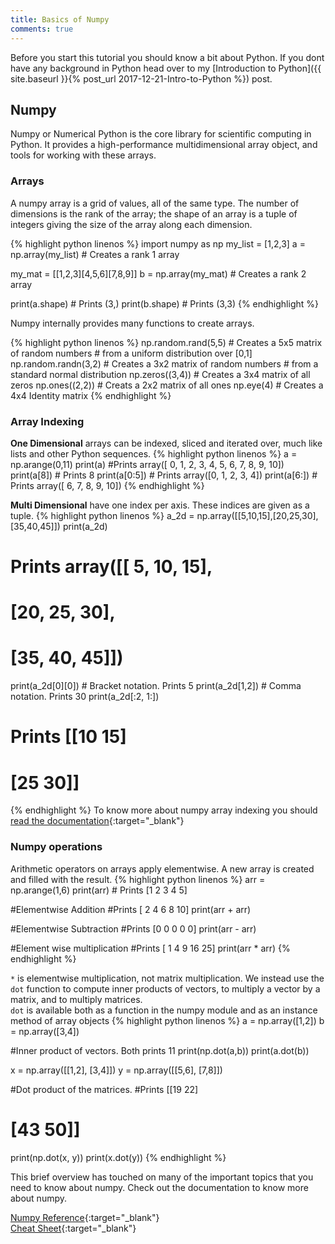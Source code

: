 ```yaml
---
title: Basics of Numpy
comments: true
---
```


Before you start this tutorial you should know a bit about Python. If you dont have any background in Python head over to my [Introduction to Python]({{ site.baseurl }}{% post_url 2017-12-21-Intro-to-Python %}) post.

## Numpy
Numpy or Numerical Python is the core library for scientific computing in Python. It provides a high-performance multidimensional array object, and tools for working with these arrays. 

### Arrays 
A numpy array is a grid of values, all of the same type. The number of dimensions is the rank of the array; the shape of an array is a tuple of integers giving the size of the array along each dimension.

{% highlight python linenos %}
import numpy as np
my_list = [1,2,3]
a = np.array(my_list) # Creates a rank 1 array

my_mat = [[1,2,3][4,5,6][7,8,9]]
b = np.array(my_mat) # Creates a rank 2 array

print(a.shape) # Prints (3,)
print(b.shape) # Prints (3,3)
{% endhighlight %}

Numpy internally provides many functions to create arrays.

{% highlight python linenos %}
np.random.rand(5,5) # Creates a 5x5 matrix of random numbers
	# from a uniform distribution over [0,1]
np.random.randn(3,2) # Creates a 3x2 matrix of random numbers
	# from a standard normal distribution
np.zeros((3,4)) # Creates a 3x4 matrix of all zeros
np.ones((2,2))  # Creats a 2x2 matrix of all ones
np.eye(4) # Creates a 4x4 Identity matrix
{% endhighlight %}

### Array Indexing
**One Dimensional** arrays can be indexed, sliced and iterated over, much like lists and other Python sequences.
{% highlight python linenos %}
a = np.arange(0,11)
print(a) #Prints array([ 0,  1,  2,  3,  4,  5,  6,  7,  8,  9, 10])
print(a[8]) # Prints 8
print(a[0:5]) # Prints array([0, 1, 2, 3, 4])
print(a[6:])  # Prints array([ 6,  7,  8,  9, 10])
{% endhighlight %}

**Multi Dimensional** have one index per axis. These indices are given as a tuple.
{% highlight python linenos %}
a_2d = np.array([[5,10,15],[20,25,30],[35,40,45]])
print(a_2d)
# Prints array([[ 5, 10, 15],
#      		[20, 25, 30],
#      		[35, 40, 45]])

print(a_2d[0][0]) # Bracket notation. Prints 5
print(a_2d[1,2])  # Comma notation. Prints 30
print(a_2d[:2, 1:])
# Prints [[10 15]
#          [25 30]]

{% endhighlight %}
To know more about numpy array indexing you should [read the documentation](https://docs.scipy.org/doc/numpy/reference/arrays.indexing.html){:target="_blank"}

### Numpy operations
Arithmetic operators on arrays apply elementwise. A new array is created and filled with the result.
{% highlight python linenos %}
arr = np.arange(1,6)
print(arr) # Prints [1 2 3 4 5]

#Elementwise Addition
#Prints [ 2  4  6  8 10]
print(arr + arr)

#Elementwise Subtraction
#Prints [0 0 0 0 0]
print(arr - arr)

#Element wise multiplication
#Prints [ 1  4  9 16 25]
print(arr * arr)
{% endhighlight %}

 `*` is elementwise multiplication, not matrix
multiplication. We instead use the `dot` function to compute inner
products of vectors, to multiply a vector by a matrix, and to
multiply matrices.  
`dot` is available both as a function in the numpy
module and as an instance method of array objects
{% highlight python linenos %}
a = np.array([1,2])
b = np.array([3,4])

#Inner product of vectors. Both prints 11
print(np.dot(a,b))
print(a.dot(b))

x = np.array([[1,2], [3,4]])
y = np.array([[5,6], [7,8]])

#Dot product of the matrices.
#Prints [[19 22]
#        [43 50]]
print(np.dot(x, y))
print(x.dot(y))
{% endhighlight %}

This brief overview has touched on many of the important topics that you need to know about numpy. Check out the documentation to know more about numpy.    
  
[Numpy Reference](https://docs.scipy.org/doc/numpy/reference/){:target="_blank"}  
[Cheat Sheet](http://datacamp-community.s3.amazonaws.com/e6b8c7d1-6e9b-41c5-879f-7f82325cb18f){:target="_blank"}